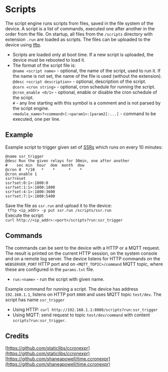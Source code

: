 # Scripts

The script engine runs scripts from files, saved in the file system of the device. A script is a list of commands, executed one after another in the order from the file. On startup, all files from the `/scripts` directory with extension `.run` are loaded as scripts. The files can be uploaded to the device using [tftp](../tftp_srv/README.md).  
- Scripts are loaded only at boot time. If a new script is uploaded, the device must be rebooted to load it.  
- The format of the script file is:  
`@name <script name>` - optional, the name of the script, used to run it. If the name is not set, the name of the file is used (without the extension).  
`@desc <script description>` - optional, description of the script.  
`@corn <cron string>` - optional, cron schedule for running the script.  
`@cron_enable <0/1>` - optional, enable or disable the cron schedule of the script.  
`#` - any line starting with this symbol is a comment and is not parsed by the script engine.  
`<module_name>?<command>[:<param1>:[param2]:...]` - command to be executed, one per line.  

## Example
Example script to trigger given set of [SSRs](../../devices/ssr/README.md) which runs on every 10 minutes:  
```
@name ssr_trigger
@desc Run the given relays for 30min, one after another
#    sec min  hour  dom  month  dow
@cron 0  */10   *    *      *    *
@cron_enable 1
ssr?reset
ssr?set:0:1>:1800:0
ssr?set:1:1>:1800:1800
ssr?set:4:1>:1800:3600
ssr?set:7:1>:1800:5400
```
Save the file as `ssr.run` and upload it to the device:  
` tftp <ip_addr> -p put ssr.run /scripts/ssr.run`  
Execute the script:  
`curl http://<ip_addr>:<port>/scripts?run:ssr_trigger`

## Commands
The commands can be sent to the device with a HTTP or a MQTT request. The result is printed on the current HTTP session, on the system console and on a remote log server. The device listens for HTTP commands on the `WEBSERVER_PORT` HTTP port and on `<MQTT_TOPIC>/command` MQTT topic, where these are configured in the `params.txt` file.  
- `run:<name>` - run the script with given name.

Example command for running a script. The device has address `192.168.1.1`, listens on HTTP port `8080` and uses MQTT topic `test/dev`. The script has name `ssr_trigger`
- Using HTTP: `curl http://192.168.1.1:8080/scripts?run:ssr_trigger`
- Using MQTT: send request to topic `test/dev/command` with content `scripts?run:ssr_trigger`.


## Credits
[https://github.com/staticlibs/ccronexpr](https://github.com/staticlibs/ccronexpr)
[https://github.com/shaneapowell/time.ccronexpr](https://github.com/shaneapowell/time.ccronexpr)